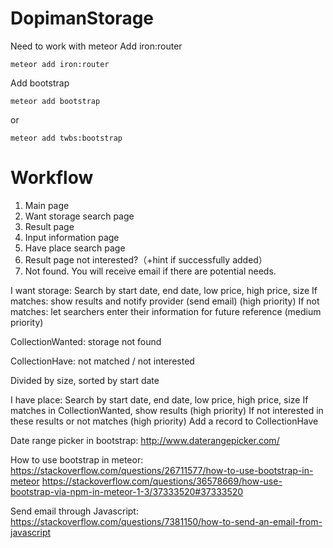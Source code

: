 # DopimanStorage
Need to work with meteor
Add iron:router
```
meteor add iron:router
```
Add bootstrap
```
meteor add bootstrap
```
or
```
meteor add twbs:bootstrap
```

# Workflow
1. Main page 
2. Want storage search page
3. Result page
4. Input information page
5. Have place search page
6. Result page   not interested?（+hint if successfully added）
7. Not found. You will receive email if there are potential needs. 

I want storage:
Search by start date, end date, low price, high price, size
If matches: show results and notify provider (send email) (high priority)
If not matches: let searchers enter their information for future reference (medium priority)

CollectionWanted: storage not found

CollectionHave: not matched / not interested

Divided by size, sorted by start date

I have place:
Search by start date, end date, low price, high price, size
If matches in CollectionWanted, show results (high priority)
If not interested in these results or not matches (high priority)
Add a record to CollectionHave


Date range picker in bootstrap: http://www.daterangepicker.com/

How to use bootstrap in meteor: https://stackoverflow.com/questions/26711577/how-to-use-bootstrap-in-meteor
https://stackoverflow.com/questions/36578669/how-use-bootstrap-via-npm-in-meteor-1-3/37333520#37333520

Send email through Javascript: https://stackoverflow.com/questions/7381150/how-to-send-an-email-from-javascript
